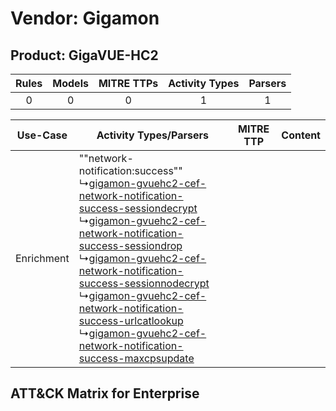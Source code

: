 Vendor: Gigamon
===============
Product: GigaVUE-HC2
--------------------
| Rules | Models | MITRE TTPs | Activity Types | Parsers |
|:-----:|:------:|:----------:|:--------------:|:-------:|
|   0   |   0    |     0      |       1        |    1    |

|  Use-Case  | Activity Types/Parsers    | MITRE TTP | Content    |
|:----------:| ---- | --------- | ---- |
| Enrichment |  ""network-notification:success""<br> ↳[gigamon-gvuehc2-cef-network-notification-success-sessiondecrypt](Ps/pC_gigamongvuehc2cefnetworknotificationsuccesssessiondecrypt.md)<br> ↳[gigamon-gvuehc2-cef-network-notification-success-sessiondrop](Ps/pC_gigamongvuehc2cefnetworknotificationsuccesssessiondrop.md)<br> ↳[gigamon-gvuehc2-cef-network-notification-success-sessionnodecrypt](Ps/pC_gigamongvuehc2cefnetworknotificationsuccesssessionnodecrypt.md)<br> ↳[gigamon-gvuehc2-cef-network-notification-success-urlcatlookup](Ps/pC_gigamongvuehc2cefnetworknotificationsuccessurlcatlookup.md)<br> ↳[gigamon-gvuehc2-cef-network-notification-success-maxcpsupdate](Ps/pC_gigamongvuehc2cefnetworknotificationsuccessmaxcpsupdate.md)<br> |    | [](RM/r_m_gigamon_gigavue-hc2_Enrichment.md) |

ATT&CK Matrix for Enterprise
----------------------------

